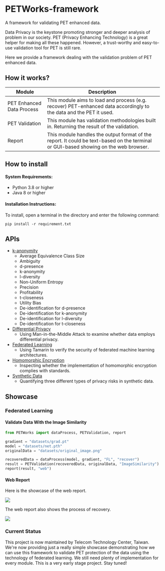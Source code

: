 # PETWorks-framework

A framework for validating PET enhanced data.

Data Privacy is the keystone promoting stronger and deeper analysis of problem in our society. PET (Privacy Enhancing Technology) is a great helper for making all these happened. However, a trust-worthy and easy-to-use validation tool for PET is still rare. 

Here we provide a framework dealing with the validation problem of PET enhanced data.

## How it works?

| Module                    | Description                                                                                                                           |
|---------------------------|---------------------------------------------------------------------------------------------------------------------------------------|
| PET Enhanced Data Process | This module aims to load and process (e.g. recover) PET-enhanced data accordingly to the data and the PET it used.                    |                                                                                                                                       |
| PET Validation            | This module has validation methodologies built in. Returning the result of the validation.                                            |
| Report                    | This module handles the output format of the report.  It could be text-based on the terminal or GUI-based showing on the web browser. |

## How to install

#### System Requirements:
- Python 3.8 or higher
- Java 8 or higher

#### Installation Instructions:
To install, open a terminal in the directory and enter the following command:

```
pip install -r requirement.txt
```

## APIs

- [k-anonymity](docs/source/k-anonymity.rst)
    - Average Equivalence Class Size
    - Ambiguity
    - d-presence
    - k-anonymity
    - l-diversity
    - Non-Uniform Entropy
    - Precision
    - Profitability
    - t-closeness
    - Utility Bias
    - De-identification for d-presence
    - De-identification for k-anonymity
    - De-identification for l-diversity
    - De-identification for t-closeness
- [Differential Privacy](docs/source/differential_privacy.rst)
    - Using Man-in-the-Middle Attack to examine whether data employs differential privacy.
- [Federated Learning](docs/source/federated_learning.rst)
    - Using Tamarin to verify the security of federated machine learning architectures.
- [Homomorphic Encryption](docs/source/homomorphic_encryption.rst)
    - Inspecting whether the implementation of homomorphic encryption complies with standards.
- [Synthetic Data](docs/source/syntehtic_data.rst)
    - Quantifying three different types of privacy risks in synthetic data.



## Showcase

### Federated Learning

#### Validate Data With the Image Similarity

```python
from PETWorks import dataProcess, PETValidation, report

gradient = "datasets/grad.pt"
model = "datasets/net.pth"
originalData = "datasets/original_image.png"

recoveredData = dataProcess(model, gradient, "FL", "recover")
result = PETValidation(recoveredData, originalData, "ImageSimilarity")
report(result, "web")
```                     

#### Web Report

Here is the showcase of the web report.

![](https://i.imgur.com/p9wE8BP.png)

The web report also shows the process of recovery.

![](https://i.imgur.com/tCtVqBu.png)

### Current Status
This project is now maintained by Telecom Technology Center, Taiwan. We're now providing just a really simple showcase demonstrating how we can use this framework to validate PET protection of the data using the technology of federated learning. We still need plenty of implementation for every module. This is a very early stage project. Stay tuned!  
